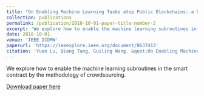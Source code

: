 ```yaml
---
title: "On Enabling Machine Learning Tasks atop Public Blockchains: a Crowdsourcing Approach"
collection: publications
permalink: /publication/2010-10-01-paper-title-number-2
excerpt: 'We explore how to enable the machine learning subroutines in the smart contract by the methodology of crowdsourcing.'
date: 2018-10-01
venue: 'IEEE ICDMW'
paperurl: 'https://ieeexplore.ieee.org/document/8637413'
citation: 'Yuan Lu, Qiang Tang, Guiling Wang. &quot;On Enabling Machine Learning Tasks atop Public Blockchains.&quot; <i>IEEE ICDMW 2018</i>.'
---
```

We explore how to enable the machine learning subroutines in the smart contract by the methodology of crowdsourcing.

[Download paper here](https://ieeexplore.ieee.org/document/8637413)

